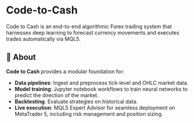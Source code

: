# Code-to-Cash
Code to Cash is an end-to-end algorithmic Forex trading system that harnesses deep learning to forecast currency movements and executes trades automatically via MQL5.
## 📖 About
**Code to Cash** provides a modular foundation for:
- **Data pipelines**: Ingest and preprocess tick-level and OHLC market data.
- **Model training**: Jupyter notebook workflows to train neural networks to predict the direction of the market.
- **Backtesting**: Evaluate strategies on historical data.
- **Live execution**: MQL5 Expert Advisor for seamless deployment on MetaTrader 5, including risk management and position sizing.
